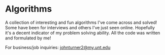 # Algorithms
A collection of interesting and fun algorithms I've come across and solved!
Some have been for interviews and others I've just seen online. Hopefully it's
a decent indicator of my problem solving ability. All the code was written
and formulated by me!

For business/job inquiries:
johnturner2@my.unt.edu
